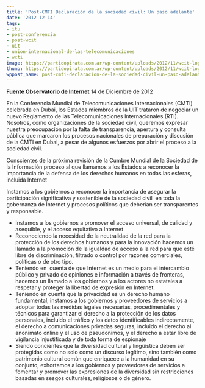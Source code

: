 ```yaml
---
title: 'Post-CMTI Declaración de la sociedad civil: Un paso adelante'
date: '2012-12-14'
tags:
- itu
- post-conferencia
- post-wcit
- uit
- union-internacional-de-las-telecomunicaciones
- wcti
image: https://partidopirata.com.ar/wp-content/uploads/2012/11/wcit-logo-web.png
thumb: https://partidopirata.com.ar/wp-content/uploads/2012/11/wcit-logo-web-150x150.png
wppost_name: post-cmti-declaracion-de-la-sociedad-civil-un-paso-adelante
---
```


<strong><a href="http://observatoriodainternet.br/declaracao-da-sociedade-civil-pos-cmti-o-caminho-a-seguir" target="_blank">Fuente Observatorio de Internet</a></strong>
14 de Diciembre de 2012

En la Conferencia Mundial de Telecomunicaciones Internacionales (CMTI) celebrada en Dubai, los Estados miembros de la UIT trataron de negociar un nuevo Reglamento de las Telecomunicaciones Internacionales (RTI). Nosotros, como organizaciones de la sociedad civil, queremos expresar nuestra preocupación por la falta de transparencia, apertura y consulta pública que marcaron los procesos nacionales de preparación y discusión de la CMTI en Dubai, a pesar de algunos esfuerzos por abrir el proceso a la sociedad civil.

Conscientes de la próxima revisión de la Cumbre Mundial de la Sociedad de la Información proceso al que llamamos a los Estados a reconocer la importancia de la defensa de los derechos humanos en todas las esferas, incluida Internet

Instamos a los gobiernos a reconocer la importancia de asegurar la participación significativa y sostenible de la sociedad civil  en toda la gobernanza de Internet y procesos políticos que deberían ser transparentes y responsable.
<ul>
	<li>Instamos a los gobiernos a promover el acceso universal, de calidad y asequible, y el acceso equitativo a Internet</li>
	<li>Reconociendo la necesidad de la neutralidad de la red para la protección de los derechos humanos y para la innovación hacemos un llamado a la promoción de la igualdad de acceso a la red para que esté libre de discriminación, filtrado o control por razones comerciales, políticas o de otro tipo.</li>
	<li>Teniendo en  cuenta de que Internet es un medio para el intercambio público y privado de opiniones e información a través de fronteras, hacemos un llamado a los gobiernos y a los actores no estatales a respetar y proteger la libertad de expresión en Internet.</li>
	<li>Teniendo en cuenta que la privacidad es un derecho humano fundamental, instamos a los gobiernos y proveedores de servicios a adoptar todas las medidas legales necesarias, procedimentales y técnicos para garantizar el derecho a la protección de los datos personales, incluido el tráfico y los datos identificables indirectamente, el derecho a comunicaciones privadas seguras, incluido el derecho al anonimato online y el uso de pseudonimos, y el derecho a estar libre de vigilancia injustificada y de toda forma de espionaje</li>
	<li>Siendo concientes que la diversidad cultural y lingüística deben ser protegidas como no solo como un discurso legítimo, sino también como patrimonio cultural común que enriquece a la humanidad en su conjunto, exhortamos a los gobiernos y proveedores de servicios a fomentar y promover las expresiones de la diversidad sin restricciones basadas en sesgos culturales, religiosos o de género.</li>
</ul>
